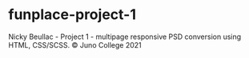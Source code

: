 # funplace-project-1

Nicky Beullac - Project 1 - multipage responsive PSD conversion using HTML, CSS/SCSS. © Juno College 2021
